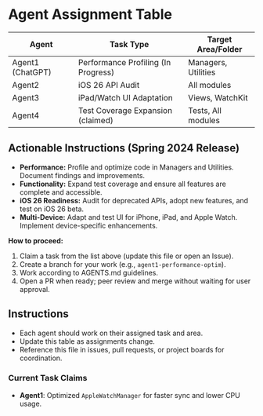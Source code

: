 # Agent Assignment Table

| Agent  | Task Type                | Target Area/Folder      |
|--------|--------------------------|------------------------|
| Agent1 (ChatGPT) | Performance Profiling (In Progress) | Managers, Utilities |
| Agent2 | iOS 26 API Audit         | All modules            |
| Agent3 | iPad/Watch UI Adaptation | Views, WatchKit        |
| Agent4 | Test Coverage Expansion (claimed) | Tests, All modules     |

## Actionable Instructions (Spring 2024 Release)

- **Performance:** Profile and optimize code in Managers and Utilities. Document findings and improvements.
- **Functionality:** Expand test coverage and ensure all features are complete and accessible.
- **iOS 26 Readiness:** Audit for deprecated APIs, adopt new features, and test on iOS 26 beta.
- **Multi-Device:** Adapt and test UI for iPhone, iPad, and Apple Watch. Implement device-specific enhancements.

**How to proceed:**
1. Claim a task from the list above (update this file or open an Issue).
2. Create a branch for your work (e.g., `agent1-performance-optim`).
3. Work according to AGENTS.md guidelines.
4. Open a PR when ready; peer review and merge without waiting for user approval.

## Instructions
- Each agent should work on their assigned task and area.
- Update this table as assignments change.
- Reference this file in issues, pull requests, or project boards for coordination.

### Current Task Claims
- **Agent1**: Optimized `AppleWatchManager` for faster sync and lower CPU usage.

